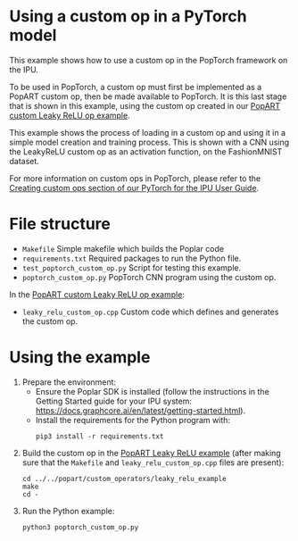 # Using a custom op in a PyTorch model


This example shows how to use a custom op in the PopTorch
framework on the IPU. 

To be used in PopTorch, a custom op must first be implemented as
a PopART custom op, then be made available to PopTorch. It is this
last stage that is shown in this example, using the custom op created
in our [PopART custom Leaky ReLU op example](tutorials/feature_examples/popart/custom_operators/leaky_relu_example).

This example shows the process of loading in a custom op and using it in a simple
model creation and training process. This is shown with a CNN using the LeakyReLU custom
op as an activation function, on the FashionMNIST dataset. 

For more information on custom ops in PopTorch, please refer to the
[Creating custom ops section of our PyTorch for the IPU User Guide](https://docs.graphcore.ai/projects/poptorch-user-guide/en/latest/overview.html#creating-custom-ops).

# File structure

* `Makefile` Simple makefile which builds the Poplar code
* `requirements.txt` Required packages to run the Python file.
* `test_poptorch_custom_op.py` Script for testing this example.
* `poptorch_custom_op.py` PopTorch CNN program using the custom op.

In the [PopART custom Leaky ReLU op example](tutorials/feature_examples/popart/custom_operators/leaky_relu_example):
* `leaky_relu_custom_op.cpp` Custom code which defines and generates the custom op.

# Using the example

1) Prepare the environment:
    - Ensure the Poplar SDK is installed (follow the instructions in the Getting
    Started guide for your IPU system: https://docs.graphcore.ai/en/latest/getting-started.html).
    - Install the requirements for the Python program with:
       ```
       pip3 install -r requirements.txt
       ```
2) Build the custom op in the [PopART Leaky ReLU example](../../popart/custom_operators/leaky_relu_example) (after making sure that the `Makefile` and `leaky_relu_custom_op.cpp` files are present):
      ```
      cd ../../popart/custom_operators/leaky_relu_example
      make
      cd -
      ```
3) Run the Python example: 
    ```
    python3 poptorch_custom_op.py
    ```